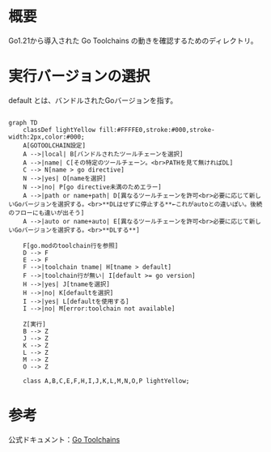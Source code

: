 # 概要
Go1.21から導入された Go Toolchains の動きを確認するためのディレクトリ。

# 実行バージョンの選択
default とは、バンドルされたGoバージョンを指す。

```mermaid

graph TD
    classDef lightYellow fill:#FFFFE0,stroke:#000,stroke-width:2px,color:#000;
    A[GOTOOLCHAIN設定]
    A -->|local| B[バンドルされたツールチェーンを選択]
    A -->|name| C[その特定のツールチェーン。<br>PATHを見て無ければDL]
    C --> N[name > go directive]
    N -->|yes| O[nameを選択]
    N -->|no| P[go directive未満のためエラー]
    A -->|path or name+path| D[異なるツールチェーンを許可<br>必要に応じて新しいGoバージョンを選択する。<br>**DLはせずに停止する**←これがautoとの違いぽい。後続のフローにも違いが出そう]
    A -->|auto or name+auto| E[異なるツールチェーンを許可<br>必要に応じて新しいGoバージョンを選択する。<br>**DLする**]

    F[go.modのtoolchain行を参照]
    D --> F
    E --> F
    F -->|toolchain tname| H[tname > default]
    F -->|toolchain行が無い| I[default >= go version]
    H -->|yes| J[tnameを選択]
    H -->|no| K[defaultを選択]
    I -->|yes| L[defaultを使用する]
    I -->|no| M[error:toolchain not available]
        
    Z[実行]
    B --> Z
    J --> Z
    K --> Z
    L --> Z
    M --> Z
    O --> Z

    class A,B,C,E,F,H,I,J,K,L,M,N,O,P lightYellow;
```


# 参考
公式ドキュメント：[Go Toolchains](https://go.dev/doc/toolchain)
